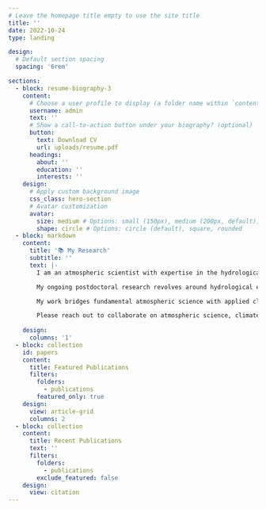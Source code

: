 ```yaml
---
# Leave the homepage title empty to use the site title
title: ''
date: 2022-10-24
type: landing

design:
  # Default section spacing
  spacing: '6rem'

sections:
  - block: resume-biography-3
    content:
      # Choose a user profile to display (a folder name within `content/authors/`)
      username: admin
      text: ''
      # Show a call-to-action button under your biography? (optional)
      button:
        text: Download CV
        url: uploads/resume.pdf
      headings:
        about: ''
        education: ''
        interests: ''
    design:
      # Apply custom background image
      css_class: hero-section
      # Avatar customization
      avatar:
        size: medium # Options: small (150px), medium (200px, default), large (320px), xl (400px), xxl (500px)
        shape: circle # Options: circle (default), square, rounded
  - block: markdown
    content:
      title: '📚 My Research'
      subtitle: ''
      text: |-
        I am an atmospheric scientist with expertise in the hydrological cycle and a particular interest in hydrological hazards, utilizing remote sensing and climate modeling. My doctoral research elucidated our ability to resolve vertical moisture structures in the atmosphere with [satellite observations  and reanalysis data](/publications/elevated-moist-layers-reanalysis/), and how the moisture structure couples to the [dynamics of precipitating convection](/publications/seasonal-emergence-moist-layers/). Besides analysing large and sparse datasets, I was fortunate to have had the opportunity of actively participating in the [EUREC4A field campaign](/publications/eurec4a-dataset/) on Barbados in 2020.

        My ongoing postdoctoral research revolves around hydrological extremes on the land surface. My [recent pre-print](/publications/precipitation-streamflow-thermodynamics/) sheds light on the  relationship between extreme precipitation and river flood changes under a warming climate. I also implemented an orographic disaggregation scheme into the GFDL land model for downscaling precipitation and other meteorological fields to the sub-grid. Currently, I am preparing simulations for a kilometer-scale land surface model inter-comparison project to examine the models' readiness for recent paradigm changing pushes to high resolution climate modeling.

        My work bridges fundamental atmospheric science with applied climate research, helping us better understand and predict hydrological hazards in a changing climate.

        Please reach out to collaborate on atmospheric science, climate modeling, or remote sensing projects! 🌦️
        
    design:
      columns: '1'
  - block: collection
    id: papers
    content:
      title: Featured Publications
      filters:
        folders:
          - publications
        featured_only: true
    design:
      view: article-grid
      columns: 2
  - block: collection
    content:
      title: Recent Publications
      text: ''
      filters:
        folders:
          - publications
        exclude_featured: false
    design:
      view: citation
---
```

